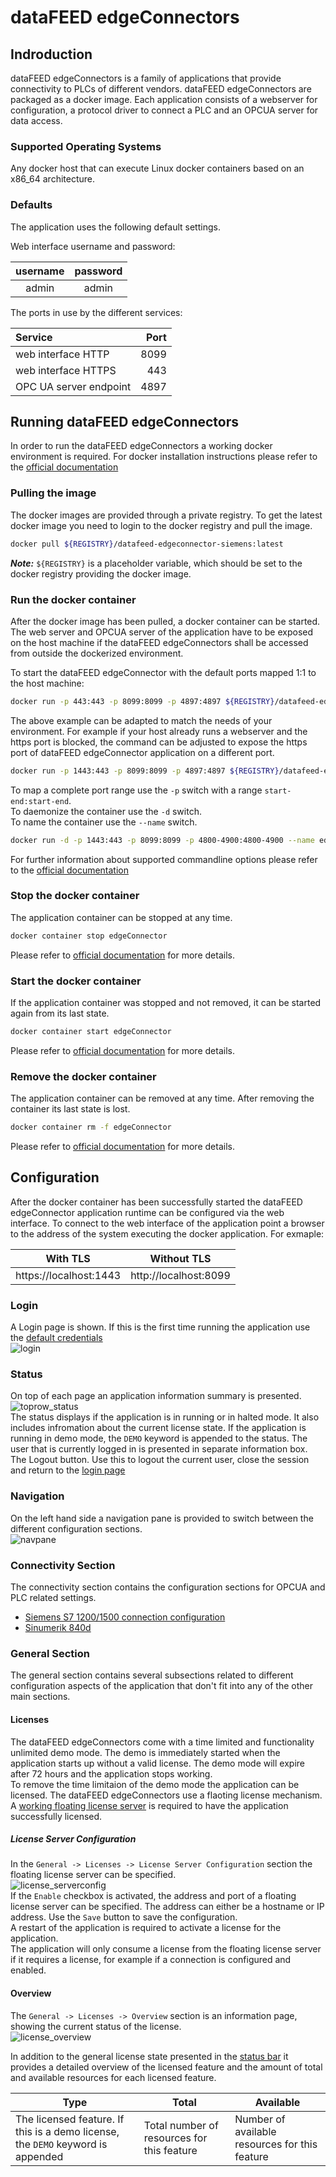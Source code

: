 # dataFEED edgeConnectors

## Indroduction
dataFEED edgeConnectors is a family of applications that provide connectivity to PLCs of different vendors.
dataFEED edgeConnectors are packaged as a docker image. Each application consists of a webserver for configuration, a protocol driver to connect a PLC and an OPCUA server for data access.

### Supported Operating Systems
Any docker host that can execute Linux docker containers based on an x86_64 architecture.

### Defaults
The application uses the following default settings.

Web interface username and password:  

| username | password |
| :-: | :-: |
| admin | admin |

The ports in use by the different services:  

| Service | Port |
| :-- | --: |
| web interface HTTP | 8099 |
| web interface HTTPS | 443 |
| OPC UA server endpoint | 4897 |

## Running dataFEED edgeConnectors
In order to run the dataFEED edgeConnectors a working docker environment is required.
For docker installation instructions please refer to the [official documentation](https://docs.docker.com/install/)

### Pulling the image
The docker images are provided through a private registry.
To get the latest docker image you need to login to the docker registry and pull the image.
```bash
docker pull ${REGISTRY}/datafeed-edgeconnector-siemens:latest
```
***Note:*** `${REGISTRY}` is a placeholder variable, which should be set to the docker registry providing the docker image.

### Run the docker container
After the docker image has been pulled, a docker container can be started.
The web server and OPCUA server of the application have to be exposed on the host machine if the dataFEED edgeConnectors shall be accessed from outside the dockerized environment.

To start the dataFEED edgeConnector with the default ports mapped 1:1 to the host machine:
```bash
docker run -p 443:443 -p 8099:8099 -p 4897:4897 ${REGISTRY}/datafeed-edgeconnector-siemens
```  
The above example can be adapted to match the needs of your environment. For example if your host already runs a webserver and the https port is blocked, the command can be adjusted to expose the https port of dataFEED edgeConnector application on a different port.

```bash
docker run -p 1443:443 -p 8099:8099 -p 4897:4897 ${REGISTRY}/datafeed-edgeconnector-siemens
```  
To map a complete port range use the `-p` switch with a range `start-end:start-end`.  
To daemonize the container use the `-d` switch.  
To name the container use the `--name` switch.  
```bash
docker run -d -p 1443:443 -p 8099:8099 -p 4800-4900:4800-4900 --name edgeConnector ${REGISTRY}/datafeed-edgeconnector-siemens
```  
For further information about supported commandline options please refer to the [official documentation](https://docs.docker.com/engine/reference/commandline/run/)

### Stop the docker container
The application container can be stopped at any time.
```bash
docker container stop edgeConnector
```  
Please refer to [official documentation](https://docs.docker.com/engine/reference/commandline/container_stop/) for more details.

### Start the docker container
If the application container was stopped and not removed, it can be started again from its last state.
```bash
docker container start edgeConnector
```  
Please refer to [official documentation](https://docs.docker.com/engine/reference/commandline/container_start/) for more details.


### Remove the docker container
The application container can be removed at any time. After removing the container its last state is lost.
```bash
docker container rm -f edgeConnector
```  
Please refer to [official documentation](https://docs.docker.com/engine/reference/commandline/container_rm/) for more details.

## Configuration
After the docker container has been successfully started the dataFEED edgeConnector application runtime can be configured via the web interface. To connect to the web interface of the application point a browser to the address of the system executing the docker application. For exmaple:  

| With TLS | Without TLS |
| --- | --- |
| https://localhost:1443 | http://localhost:8099 |

### Login
A Login page is shown. If this is the first time running the application use the [default credentials](documentation#defaults)  
![login](documentation_pics/login.png)

### Status
On top of each page an application information summary is presented.  
![toprow_status](documentation_pics/toprow_status.png)  
The status displays if the application is in running or in halted mode. It also includes infromation about the current license state. If the application is running in demo mode, the `DEMO` keyword is appended to the status.
The user that is currently logged in is presented in separate information box.
The Logout button. Use this to logout the current user, close the session and return to the [login page](documentation#login)  

### Navigation
On the left hand side a navigation pane is provided to switch between the different configuration sections.  
![navpane](documentation_pics/navpane.png)

### Connectivity Section 
The connectivity section contains the configuration sections for OPCUA and PLC related settings.  

  - [Siemens S7 1200/1500 connection configuration](./connection-to-s7-1200-1500.md)
  - [Sinumerik 840d](./connection-to-sinumerik-840d.md)

### General Section
The general section contains several subsections related to different configuration aspects of the application that don't fit into any of the other main sections.

#### Licenses
The dataFEED edgeConnectors come with a time limited and functionality unlimited demo mode. The demo is immediately started when the application starts up without a valid license. The demo mode will expire after 72 hours and the application stops working.  
To remove the time limitaion of the demo mode the application can be licensed. The dataFEED edgeConnectors use a flaoting license mechanism. A [working floating license server](documentation#floating-license-server) is required to have the application successfully licensed.  
##### License Server Configuration
In the `General -> Licenses -> License Server Configuration` section the floating license server can be specified.  
![license_serverconfig](documentation_pics/license_serverconfig.png)  
If the `Enable` checkbox is activated, the address and port of a floating license server can be specified. The address can either be a hostname or IP address. Use the `Save` button to save the configuration.  
A restart of the application is required to activate a license for the application.  
The application will only consume a license from the floating license server if it requires a license, for example if a connection is configured and enabled.  

#### Overview
The `General -> Licenses -> Overview` section is an information page, showing the current status of the license.  
![license_overview](documentation_pics/license_overview.png)

In addition to the general license state presented in the [status bar](documentation#status) it provides a detailed overview of the licensed feature and the amount of total and available resources for each licensed feature.  

| Type | Total | Available |
| --- | --- | --- |
| The licensed feature. If this is a demo license, the `DEMO` keyword is appended | Total number of resources for this feature | Number of available resources for this feature |  
